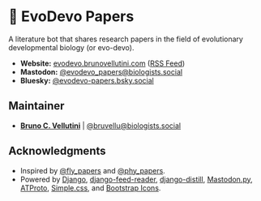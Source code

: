 # :bookmark_tabs: EvoDevo Papers

A literature bot that shares research papers in the field of evolutionary developmental biology (or evo-devo).

- **Website:** [evodevo.brunovellutini.com](https://evodevo.brunovellutini.com) ([RSS Feed](https://evodevo.brunovellutini.com/rss))
- **Mastodon:** [@evodevo_papers@biologists.social](https://biologists.social/@evodevo_papers)
- **Bluesky:** [@evodevo-papers.bsky.social](https://bsky.app/profile/evodevo-papers.bsky.social)

## Maintainer

- [**Bruno C. Vellutini**](https://brunovellutini.com/) | [@bruvellu@biologists.social](https://biologists.social/@bruvellu)

## Acknowledgments

- Inspired by [@fly_papers](https://twitter.com/fly_papers) and [@phy_papers](https://twitter.com/phy_papers).
- Powered by [Django](https://www.djangoproject.com), [django-feed-reader](https://github.com/xurble/django-feed-reader), [django-distill](https://django-distill.com/), [Mastodon.py](https://github.com/halcy/Mastodon.py), [ATProto](https://atproto.blue/), [Simple.css](https://simplecss.org), and [Bootstrap Icons](https://icons.getbootstrap.com).
